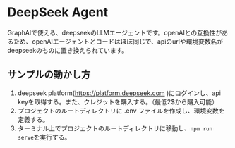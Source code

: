 # DeepSeek Agent
GraphAIで使える、deepseekのLLMエージェントです。openAIとの互換性があるため、openAIエージェントとコードはほぼ同じで、apiのurlや環境変数名がdeepseekのものに置き換えられています。

## サンプルの動かし方  
1. deepseek platform(https://platform.deepseek.com )にログインし、api keyを取得する。また、クレジットを購入する。（最低2$から購入可能）
2. プロジェクトのルートディレクトリに .env ファイルを作成し、環境変数を定義する。
3. ターミナル上でプロジェクトのルートディレクトリに移動し、`npm run serve`を実行する。
